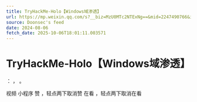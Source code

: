 ```yaml
---
title: TryHackMe-Holo【Windows域渗透】
url: https://mp.weixin.qq.com/s?__biz=MzU0MTc2NTExNg==&mid=2247490766&idx=1&sn=12e94689acb23bce40cf70b57b4fb5a3
source: Doonsec's feed
date: 2024-08-06
fetch_date: 2025-10-06T18:01:11.003571
---
```


# TryHackMe-Holo【Windows域渗透】

：
，
。

视频
小程序
赞
，轻点两下取消赞
在看
，轻点两下取消在看